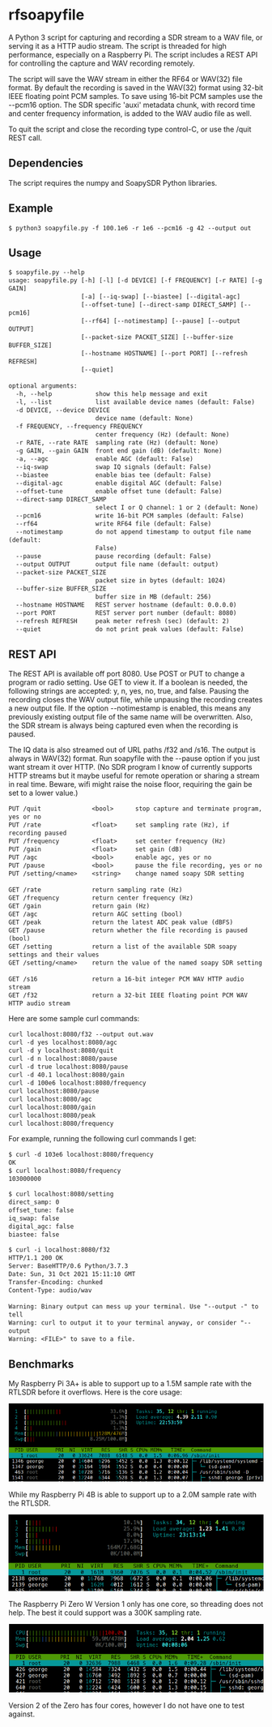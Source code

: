 

# rfsoapyfile

A Python 3 script for capturing and recording a SDR stream to a WAV file, or serving it as a HTTP audio stream.
The script is threaded for high performance, especially
on a Raspberry Pi.  The script includes a REST API
for controlling the capture and WAV recording remotely.

The script will save the WAV stream in either the RF64 or WAV(32) file format.
By default the recording is saved in the WAV(32) format using 32-bit IEEE floating point PCM samples.
To save using 16-bit PCM samples use the --pcm16 option.
The SDR specific 'auxi' 
metadata chunk, with record time and center frequency information, is added to the WAV audio file as well.

To quit the script and close the recording type control-C, or use the /quit REST call.


## Dependencies

The script requires the numpy and SoapySDR Python libraries.

## Example

```
$ python3 soapyfile.py -f 100.1e6 -r 1e6 --pcm16 -g 42 --output out
```

## Usage


```
$ soapyfile.py --help
usage: soapyfile.py [-h] [-l] [-d DEVICE] [-f FREQUENCY] [-r RATE] [-g GAIN]
                    [-a] [--iq-swap] [--biastee] [--digital-agc]
                    [--offset-tune] [--direct-samp DIRECT_SAMP] [--pcm16]
                    [--rf64] [--notimestamp] [--pause] [--output OUTPUT]
                    [--packet-size PACKET_SIZE] [--buffer-size BUFFER_SIZE]
                    [--hostname HOSTNAME] [--port PORT] [--refresh REFRESH]
                    [--quiet]

optional arguments:
  -h, --help            show this help message and exit
  -l, --list            list available device names (default: False)
  -d DEVICE, --device DEVICE
                        device name (default: None)
  -f FREQUENCY, --frequency FREQUENCY
                        center frequency (Hz) (default: None)
  -r RATE, --rate RATE  sampling rate (Hz) (default: None)
  -g GAIN, --gain GAIN  front end gain (dB) (default: None)
  -a, --agc             enable AGC (default: False)
  --iq-swap             swap IQ signals (default: False)
  --biastee             enable bias tee (default: False)
  --digital-agc         enable digital AGC (default: False)
  --offset-tune         enable offset tune (default: False)
  --direct-samp DIRECT_SAMP
                        select I or Q channel: 1 or 2 (default: None)
  --pcm16               write 16-bit PCM samples (default: False)
  --rf64                write RF64 file (default: False)
  --notimestamp         do not append timestamp to output file name (default:
                        False)
  --pause               pause recording (default: False)
  --output OUTPUT       output file name (default: output)
  --packet-size PACKET_SIZE
                        packet size in bytes (default: 1024)
  --buffer-size BUFFER_SIZE
                        buffer size in MB (default: 256)
  --hostname HOSTNAME   REST server hostname (default: 0.0.0.0)
  --port PORT           REST server port number (default: 8080)
  --refresh REFRESH     peak meter refresh (sec) (default: 2)
  --quiet               do not print peak values (default: False)
```


## REST API

The REST API is available off port 8080.  Use POST or PUT to change
a program or radio setting.  Use GET to view it.  If a boolean is needed, the following
strings are accepted: y, n, yes, no, true, and false.  Pausing the recording closes the WAV output file, while unpausing the recording creates
a new output file.   If the option --notimestamp is enabled, this means any previously existing
output file of the same name will be overwritten.
Also, the SDR stream is always being captured even when the recording is paused.

The IQ data is also streamed out of URL paths /f32 and /s16.
The output is always in WAV(32) format.  Run soapyfile with the --pause option if
you just want stream it over HTTP.  (No SDR program I know of currently supports HTTP streams
but it maybe useful for remote operation or sharing a stream in real time.  Beware, wifi might raise
the noise floor, requiring the gain be set to a lower value.)


```
PUT /quit              <bool>      stop capture and terminate program, yes or no
PUT /rate              <float>     set sampling rate (Hz), if recording paused
PUT /frequency         <float>     set center frequency (Hz)
PUT /gain              <float>     set gain (dB)
PUT /agc               <bool>      enable agc, yes or no
PUT /pause             <bool>      pause the file recording, yes or no
PUT /setting/<name>    <string>    change named soapy SDR setting

GET /rate              return sampling rate (Hz)
GET /frequency         return center frequency (Hz)
GET /gain              return gain (Hz)
GET /agc               return AGC setting (bool)
GET /peak              return the latest ADC peak value (dBFS)
GET /pause             return whether the file recording is paused (bool)
GET /setting           return a list of the available SDR soapy settings and their values
GET /setting/<name>    return the value of the named soapy SDR setting

GET /s16               return a 16-bit integer PCM WAV HTTP audio stream
GET /f32               return a 32-bit IEEE floating point PCM WAV HTTP audio stream
```

Here are some sample curl commands:

```
curl localhost:8080/f32 --output out.wav
curl -d yes localhost:8080/agc
curl -d y localhost:8080/quit
curl -d n localhost:8080/pause
curl -d true localhost:8080/pause
curl -d 40.1 localhost:8080/gain
curl -d 100e6 localhost:8080/frequency
curl localhost:8080/pause
curl localhost:8080/agc
curl localhost:8080/gain
curl localhost:8080/peak
curl localhost:8080/frequency
```

For example, running the following curl commands I get:

```
$ curl -d 103e6 localhost:8080/frequency
OK
$ curl localhost:8080/frequency
103000000
```

```
$ curl localhost:8080/setting
direct_samp: 0
offset_tune: false
iq_swap: false
digital_agc: false
biastee: false
```

```
$ curl -i localhost:8080/f32 
HTTP/1.1 200 OK
Server: BaseHTTP/0.6 Python/3.7.3
Date: Sun, 31 Oct 2021 15:11:10 GMT
Transfer-Encoding: chunked
Content-Type: audio/wav

Warning: Binary output can mess up your terminal. Use "--output -" to tell 
Warning: curl to output it to your terminal anyway, or consider "--output 
Warning: <FILE>" to save to a file.
```

## Benchmarks

My Raspberry Pi 3A+ is able to support up to a 1.5M sample rate with the RTLSDR before it overflows.  Here is the core usage:

![htop command](res/pi3aplus.png)

While my Raspberry Pi 4B is able to support up to a 2.0M sample rate with the RTLSDR.

![htop command](res/pi4b.png)

The Raspberry Pi Zero W Version 1 only has one core, so threading does not help. The best
it could support was a 300K sampling rate.

![htop command](res/pizero1.png)

Version 2 of the Zero has four cores, however I do not have one to test against.


